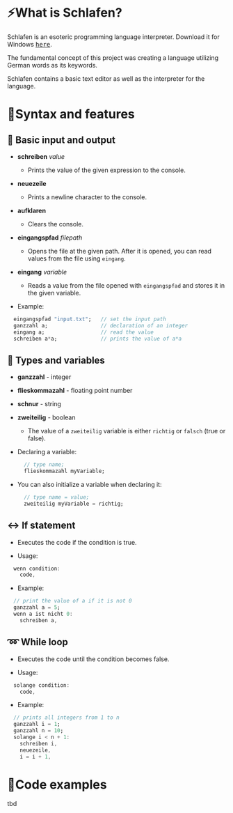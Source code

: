 # ⚡What is Schlafen?

Schlafen is an esoteric programming language interpreter. Download it for Windows <a href="https://github.com/zslti/schlafen/files/14279458/schlafen.zip"><kbd>here</kbd></a>.

The fundamental concept of this project was creating a language utilizing German words as its keywords.

Schlafen contains a basic text editor as well as the interpreter for the language.

# 🔰Syntax and features

## 📢 Basic input and output

- **schreiben** _value_
  - Prints the value of the given expression to the console.

- **neuezeile**
  - Prints a newline character to the console.
 
- **aufklaren**
  - Clears the console.
 
- **eingangspfad** _filepath_
  - Opens the file at the given path. After it is opened, you can read values from the file using ```eingang```. 

- **eingang** _variable_
  - Reads a value from the file opened with ```eingangspfad``` and stores it in the given variable.

- Example:
```dart
  eingangspfad "input.txt";   // set the input path
  ganzzahl a;                 // declaration of an integer
  eingang a;                  // read the value
  schreiben a*a;              // prints the value of a*a
```

## 💯 Types and variables

- **ganzzahl** - integer
  
- **flieskommazahl** - floating point number

- **schnur** - string

- **zweiteilig** - boolean
  - The value of a ```zweiteilig``` variable is either ```richtig``` or ```falsch``` (true or false).
 
- Declaring a variable:
  ```dart
    // type name;
    flieskommazahl myVariable;
  ```

- You can also initialize a variable when declaring it:
  ```dart
    // type name = value;
    zweiteilig myVariable = richtig;
  ```

## ↔️ If statement

- Executes the code if the condition is true.

- Usage: 
```dart
  wenn condition:
    code,
```

- Example: 
```dart
  // print the value of a if it is not 0
  ganzzahl a = 5;
  wenn a ist nicht 0:
    schreiben a,
```

## ➿ While loop

- Executes the code until the condition becomes false.

- Usage: 
```dart
  solange condition:
    code,
```

- Example: 
```dart
  // prints all integers from 1 to n
  ganzzahl i = 1;
  ganzzahl n = 10;
  solange i < n + 1:
    schreiben i,
    neuezeile,
    i = i + 1,
```

# 🚀Code examples
tbd
